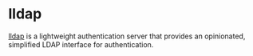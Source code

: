 lldap
=====

[lldap][1] is a lightweight authentication server that provides an opinionated,
simplified LDAP interface for authentication.

[1]: https://github.com/lldap/lldap
